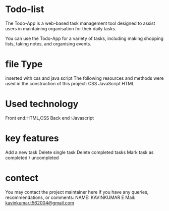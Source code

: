 # Todo-list
The Todo-App is a web-based task management tool designed to assist users in maintaining organisation for their daily tasks.

You can use the Todo-App for a variety of tasks, including making shopping lists, taking notes, and organising events.
# file Type 
inserted with css and java script
The following resources and methods were used in the construction of this project:
CSS
JavaScript
HTML
# Used technology
Front end:HTML,CSS
Back end :Javascript

# key features
Add a new task
Delete single task
Delete completed tasks
Mark task as completed / uncompleted
# contect
You may contact the project maintainer here if you have any queries, recommendations, or comments:
NAME: KAVINKUMAR
E Mail: kavinkumar.t562004@gmail.com
